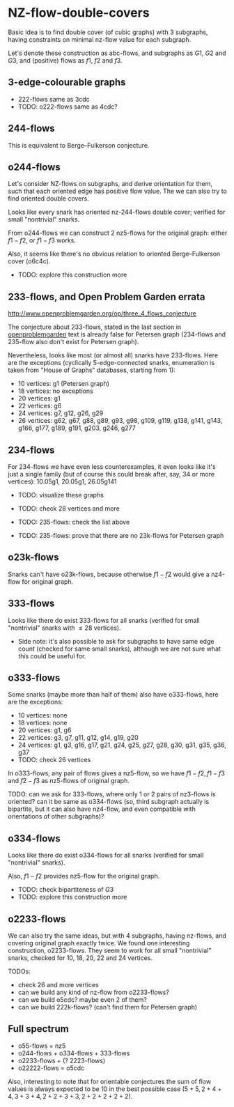 # NZ-flow-double-covers

Basic idea is to find double cover (of cubic graphs) with 3 subgraphs, having constraints on minimal nz-flow value for each subgraph.

Let's denote these construction as abc-flows, and subgraphs as $G1$, $G2$ and $G3$, and (positive) flows as $f1$, $f2$ and $f3$.

## 3-edge-colourable graphs

- 222-flows same as 3cdc
- TODO: o222-flows same as 4cdc?

## 244-flows

This is equivalent to Berge&ndash;Fulkerson conjecture.

## o244-flows

Let's consider NZ-flows on subgraphs, and derive orientation for them, such that each oriented edge has positive flow value. The we can also try to find oriented double covers.

Looks like every snark has oriented nz-244-flows double cover; verified for small "nontrivial" snarks.

From o244-flows we can construct 2 nz5-flows for the original graph: either $f1 - f2$, or $f1 - f3$ works.

Also, it seems like there's no obvious relation to oriented Berge&ndash;Fulkerson cover (o6c4c).

- TODO: explore this construction more

## 233-flows, and Open Problem Garden errata

http://www.openproblemgarden.org/op/three_4_flows_conjecture

The conjecture about 233-flows, stated in the last section in [openproblemgarden](http://www.openproblemgarden.org/op/three_4_flows_conjecture) text is already false for Petersen graph (234-flows and 235-flow also don't exist for Petersen graph).

Nevertheless, looks like most (or almost all) snarks have 233-flows. Here are the exceptions (cyclically 5-edge-connected snarks, enumeration is taken from "House of Graphs" databases, starting from 1):

- 10 vertices: g1 (Petersen graph)
- 18 vertices: no exceptions
- 20 vertices: g1
- 22 vertices: g6
- 24 vertices: g7, g12, g26, g29
- 26 vertices: g62, g67, g88, g89, g93, g98, g109, g119, g138, g141, g143, g166, g177, g189, g191, g203, g246, g277

## 234-flows

For 234-flows we have even less counterexamples, it even looks like it's just a single family (but of course this could break after, say, 34 or more vertices): 10.05g1, 20.05g1, 26.05g141

- TODO: visualize these graphs
- TODO: check 28 vertices and more

- TODO: 235-flows: check the list above
- TODO: 235-flows: prove that there are no 23k-flows for Petersen graph

## o23k-flows

Snarks can't have o23k-flows, because otherwise $f1-f2$ would give a nz4-flow for original graph.

## 333-flows

Looks like there do exist 333-flows for all snarks (verified for small "nontrivial" snarks with $\le 28$ vertices).

- Side note: it's also possible to ask for subgraphs to have same edge count (checked for same small snarks), although we are not sure what this could be useful for.

## o333-flows

Some snarks (maybe more than half of them) also have o333-flows, here are the exceptions:
- 10 vertices: none
- 18 vertices: none
- 20 vertices: g1, g6
- 22 vertices: g3, g7, g11, g12, g14, g19, g20
- 24 vertices: g1, g3, g16, g17, g21, g24, g25, g27, g28, g30, g31, g35, g36, g37
- TODO: check 26 vertices

In o333-flows, any pair of flows gives a nz5-flow, so we have $f1-f2, f1-f3$ and $f2-f3$ as nz5-flows of original graph.

TODO: can we ask for 333-flows, where only 1 or 2 pairs of nz3-flows is oriented? can it be same as o334-flows (so, third subgraph actually is bipartite, but it can also have nz4-flow, and even compatible with orientations of other subgraphs)?

## o334-flows

Looks like there do exist o334-flows for all snarks (verified for small "nontrivial" snarks).

Also, $f1 - f2$ provides nz5-flow for the original graph.

- TODO: check bipartiteness of $G3$
- TODO: explore this construction more

## o2233-flows

We can also try the same ideas, but with 4 subgraphs, having nz-flows, and covering original graph exactly twice. We found one interesting construction, o2233-flows. They seem to work for all small "nontrivial" snarks, checked for 10, 18, 20, 22 and 24 vertices.

TODOs:
- check 26 and more vertices
- can we build any kind of nz-flow from o2233-flows?
- can we build o5cdc? maybe even 2 of them?
- can we build 222k-flows? (can't find them for Petersen graph)

## Full spectrum

- o55-flows = nz5
- o244-flows + o334-flows + 333-flows
- o2233-flows + (? 2223-flows)
- o22222-flows = o5cdc

Also, interesting to note that for orientable conjectures the sum of flow values is always expected to be 10 in the best possible case ($5+5, 2+4+4, 3+3+4, 2+2+3+3, 2+2+2+2+2$).
